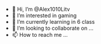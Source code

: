 - 👋 Hi, I’m @Alex1010Litv
- 👀 I’m interested in gaming
- 🌱 I’m currently learning in 6 class
- 💞️ I’m looking to collaborate on ...
- 📫 How to reach me ...

<!---
Alex1010Litv/Alex1010Litv is a ✨ special ✨ repository because its `README.md` (this file) appears on your GitHub profile.
You can click the Preview link to take a look at your changes.
--->
